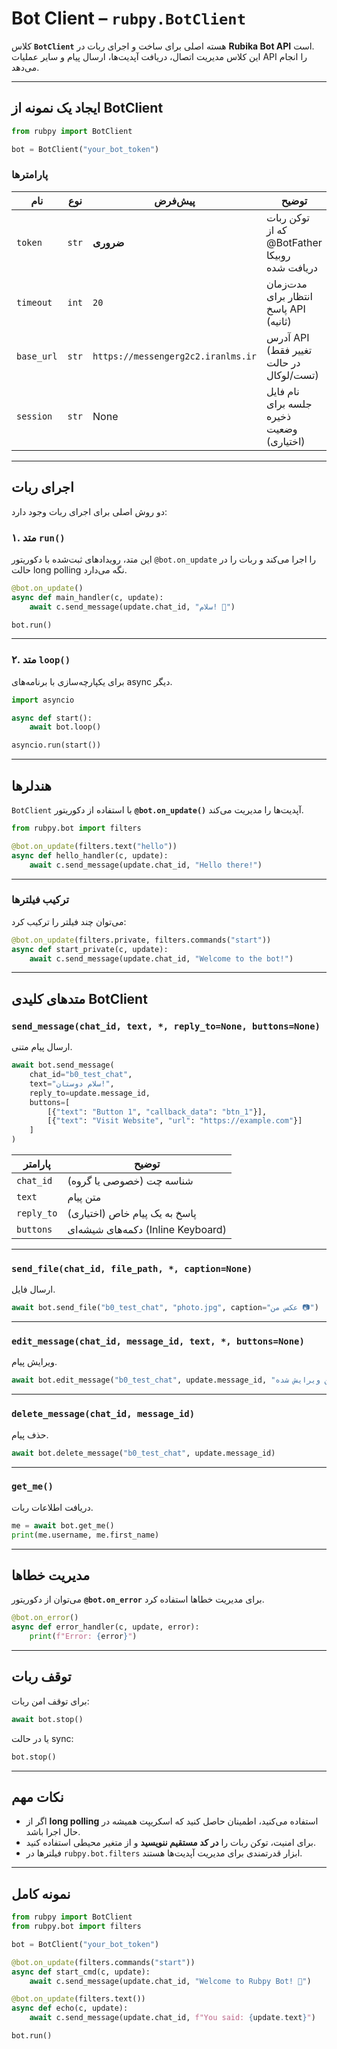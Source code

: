 
# Bot Client – `rubpy.BotClient`

کلاس **`BotClient`** هسته اصلی برای ساخت و اجرای ربات در **Rubika Bot API** است.  
این کلاس مدیریت اتصال، دریافت آپدیت‌ها، ارسال پیام و سایر عملیات API را انجام می‌دهد.

---

## ایجاد یک نمونه از BotClient

```python
from rubpy import BotClient

bot = BotClient("your_bot_token")
````

### پارامترها

| نام        | نوع   | پیش‌فرض                            | توضیح                                        |
| ---------- | ----- | ---------------------------------- | -------------------------------------------- |
| `token`    | `str` | **ضروری**                          | توکن ربات که از @BotFather روبیکا دریافت شده |
| `timeout`  | `int` | `20`                               | مدت‌زمان انتظار برای پاسخ API (ثانیه)        |
| `base_url` | `str` | `https://messengerg2c2.iranlms.ir` | آدرس API (تغییر فقط در حالت تست/لوکال)       |
| `session`  | `str` | None                               | نام فایل جلسه برای ذخیره وضعیت (اختیاری)     |

---

## اجرای ربات

دو روش اصلی برای اجرای ربات وجود دارد:

### ۱. متد `run()`

این متد، رویدادهای ثبت‌شده با دکوریتور `@bot.on_update` را اجرا می‌کند و ربات را در حالت long polling نگه می‌دارد.

```python
@bot.on_update()
async def main_handler(c, update):
    await c.send_message(update.chat_id, "سلام! 👋")

bot.run()
```

---

### ۲. متد `loop()`

برای یکپارچه‌سازی با برنامه‌های async دیگر.

```python
import asyncio

async def start():
    await bot.loop()

asyncio.run(start())
```

---

## هندلرها

`BotClient` با استفاده از دکوریتور **`@bot.on_update()`** آپدیت‌ها را مدیریت می‌کند.

```python
from rubpy.bot import filters

@bot.on_update(filters.text("hello"))
async def hello_handler(c, update):
    await c.send_message(update.chat_id, "Hello there!")
```

---

### ترکیب فیلترها

می‌توان چند فیلتر را ترکیب کرد:

```python
@bot.on_update(filters.private, filters.commands("start"))
async def start_private(c, update):
    await c.send_message(update.chat_id, "Welcome to the bot!")
```

---

## متدهای کلیدی BotClient

### `send_message(chat_id, text, *, reply_to=None, buttons=None)`

ارسال پیام متنی.

```python
await bot.send_message(
    chat_id="b0_test_chat",
    text="سلام دوستان!",
    reply_to=update.message_id,
    buttons=[
        [{"text": "Button 1", "callback_data": "btn_1"}],
        [{"text": "Visit Website", "url": "https://example.com"}]
    ]
)
```

| پارامتر    | توضیح                              |
| ---------- | ---------------------------------- |
| `chat_id`  | شناسه چت (خصوصی یا گروه)           |
| `text`     | متن پیام                           |
| `reply_to` | پاسخ به یک پیام خاص (اختیاری)      |
| `buttons`  | دکمه‌های شیشه‌ای (Inline Keyboard) |

---

### `send_file(chat_id, file_path, *, caption=None)`

ارسال فایل.

```python
await bot.send_file("b0_test_chat", "photo.jpg", caption="عکس من 📷")
```

---

### `edit_message(chat_id, message_id, text, *, buttons=None)`

ویرایش پیام.

```python
await bot.edit_message("b0_test_chat", update.message_id, "متن ویرایش شده ✅")
```

---

### `delete_message(chat_id, message_id)`

حذف پیام.

```python
await bot.delete_message("b0_test_chat", update.message_id)
```

---

### `get_me()`

دریافت اطلاعات ربات.

```python
me = await bot.get_me()
print(me.username, me.first_name)
```

---

## مدیریت خطاها

می‌توان از دکوریتور **`@bot.on_error`** برای مدیریت خطاها استفاده کرد.

```python
@bot.on_error()
async def error_handler(c, update, error):
    print(f"Error: {error}")
```

---

## توقف ربات

برای توقف امن ربات:

```python
await bot.stop()
```

یا در حالت sync:

```python
bot.stop()
```

---

## نکات مهم

* اگر از **long polling** استفاده می‌کنید، اطمینان حاصل کنید که اسکریپت همیشه در حال اجرا باشد.
* برای امنیت، توکن ربات را **در کد مستقیم ننویسید** و از متغیر محیطی استفاده کنید.
* فیلترها در `rubpy.bot.filters` ابزار قدرتمندی برای مدیریت آپدیت‌ها هستند.

---

## نمونه کامل

```python
from rubpy import BotClient
from rubpy.bot import filters

bot = BotClient("your_bot_token")

@bot.on_update(filters.commands("start"))
async def start_cmd(c, update):
    await c.send_message(update.chat_id, "Welcome to Rubpy Bot! 🚀")

@bot.on_update(filters.text())
async def echo(c, update):
    await c.send_message(update.chat_id, f"You said: {update.text}")

bot.run()
```
